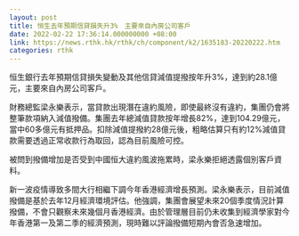 ```yaml
---
layout: post
title: 恒生去年預期信貸損失升3%　主要來自內房公司客戶
date: 2022-02-22 17:36:14.000000000 +08:00
link: https://news.rthk.hk/rthk/ch/component/k2/1635183-20220222.htm
categories: rthk
---
```


恒生銀行去年預期信貸損失變動及其他信貸減值提撥按年升3%，達到約28.1億元，主要來自內房公司客戶。

財務總監梁永樂表示，當貸款出現潛在違約風險，即使最終沒有違約，集團仍會將整筆款項納入減值撥備。集團去年總減值貸款按年增長82%，達到104.29億元，當中60多億元有抵押品。扣除減值提撥約28億元後，粗略估算只有約12%減值貸款需要透過正常收款行為取回，認為目前風險可控。

被問到撥備增加是否受到中國恒大違約風波拖累時，梁永樂拒絕透露個別客戶資料。

新一波疫情導致多間大行相繼下調今年香港經濟增長預測。梁永樂表示，目前減值撥備是基於去年12月經濟環境評估。他強調，集團會展望未來20個季度情況計算撥備，不會只觀察未來幾個月香港經濟。由於管理層目前仍未收集到經濟學家對今年香港第一及第二季的經濟預測，現時難以評論撥備短期內會否急速增加。
